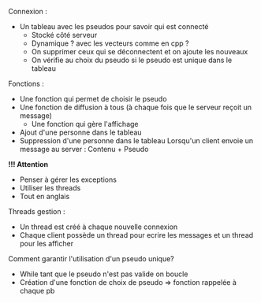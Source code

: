 
Connexion : 
* Un tableau avec les pseudos pour savoir qui est connecté 
  * Stocké côté serveur
  * Dynamique ? avec les vecteurs comme en cpp ? 
  * On supprimer ceux qui se déconnectent et on ajoute les nouveaux
  * On vérifie au choix du pseudo si le pseudo est unique dans le tableau

Fonctions : 
* Une fonction qui permet de choisir le pseudo 
* Une fonction de diffusion à tous (à chaque fois que le serveur reçoit un message)
  * Une fonction qui gère l'affichage 
* Ajout d'une personne dans le tableau
* Suppression d'une personne dans le tableau
Lorsqu'un client envoie un message au server : Contenu + Pseudo 


**!!! Attention**
* Penser à gérer les exceptions 
* Utiliser les threads 
* Tout en anglais


Threads gestion : 
* Un thread est créé à chaque nouvelle connexion 
* Chaque client possède un thread pour ecrire les messages et un thread pour les afficher 

Comment garantir l'utilisation d'un pseudo unique? 
* While tant que le pseudo n'est pas valide on boucle
* Création d'une fonction de choix de pseudo => fonction rappelée à chaque pb 
